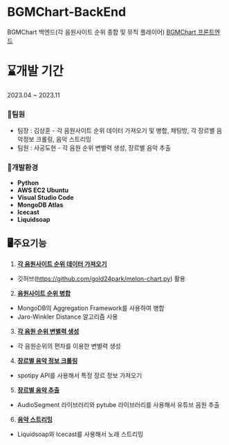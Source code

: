 # BGMChart-BackEnd
BGMChart 백엔드(각 음원사이트 순위 종합 및 뮤직 플레이어)
[BGMChart 프론트엔드](https://github.com/Kungchi/BGMChart-FrontEnd)

# ⌛개발 기간
2023.04 ~ 2023.11

### 👯팀원
* 팀장 : 김상훈 - 각 음원사이트 순위 데이터 가져오기 및 병합, 채팅방, 각 장르별 음악정보 크롤링, 음악 스트리밍  
* 팀원 : 사공도현 - 각 음원 순위 변별력 생성, 장르별 음악 추출  

### 💾개발환경
* **Python**
* **AWS EC2 Ubuntu**
* **Visual Studio Code**
* **MongoDB Atlas**
* **Icecast**
* **Liquidsoap**

## 🖥주요기능
1. **[각 음원사이트 순위 데이터 가져오기](https://github.com/Kungchi/BGMChart-BackEnd/wiki/%EA%B0%81-%EC%9D%8C%EC%9B%90%EC%82%AC%EC%9D%B4%ED%8A%B8-%EC%88%9C%EC%9C%84-%EB%8D%B0%EC%9D%B4%ED%84%B0-%EA%B0%80%EC%A0%B8%EC%98%A4%EA%B8%B0)**
* 깃허브(https://github.com/gold24park/melon-chart.py) 활용
   
2. **[음원사이트 순위 병합](https://github.com/Kungchi/BGMChart-BackEnd/wiki/%EC%9D%8C%EC%9B%90%EC%82%AC%EC%9D%B4%ED%8A%B8-%EC%88%9C%EC%9C%84-%EB%B3%91%ED%95%A9)**
* MongoDB의 Aggregation Framework를 사용하여 병합
* Jaro-Winkler Distance 알고리즘 사용
  
3. **[각 음원 순위 변별력 생성](https://github.com/Kungchi/BGMChart-BackEnd/wiki/%EA%B0%81-%EC%9D%8C%EC%9B%90-%EC%88%9C%EC%9C%84-%EB%B3%80%EB%B3%84%EB%A0%A5-%EC%83%9D%EC%84%B1)**
* 각 음원순위의 편차를 이용한 변별력 생성
  
4. **[장르별 음악 정보 크롤링](https://github.com/Kungchi/BGMChart-BackEnd/wiki/%EC%9E%A5%EB%A5%B4%EB%B3%84-%EC%9D%8C%EC%95%85-%EC%A0%95%EB%B3%B4-%ED%81%AC%EB%A1%A4%EB%A7%81)**
* spotipy API를 사용해서 특정 장르 정보 가져오기

5. **[장르별 음악 추출](https://github.com/Kungchi/BGMChart-BackEnd/wiki/%EC%9E%A5%EB%A5%B4%EB%B3%84-%EC%9D%8C%EC%95%85-%EC%B6%94%EC%B6%9C)**
* AudioSegment 라이브러리와 pytube 라이브러리를 사용해서 유튜브 음원 추출

6. **[음악 스트리밍](https://github.com/Kungchi/BGMChart-BackEnd/wiki/%EC%9D%8C%EC%95%85-%EC%8A%A4%ED%8A%B8%EB%A6%AC%EB%B0%8D)**
* Liquidsoap와 Icecast를 사용해서 노래 스트리밍 
